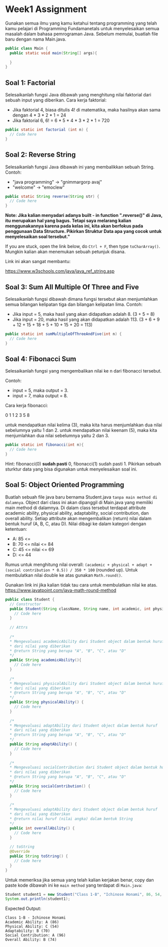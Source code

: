 # Week1 Assignment
Gunakan semua ilmu yang kamu ketahui tentang programming yang telah kamu pelajari di Programming Fundamanetals untuk menyelesaikan semua masalah dalam bahasa pemrograman Java.
Sebelum memulai, buatlah file baru dengan nama Main.java.

```java
public class Main {
  public static void main(String[] args){
    
  }
}
```

## Soal 1: Factorial
Selesaikanlah fungsi Java dibawah yang menghitung nilai faktorial dari sebuah input yang diberikan. Cara kerja faktorial:
- Jika faktorial 4, biasa ditulis 4! di matematika, maka hasilnya akan sama dengan 4 * 3 * 2 * 1 = 24
- Jika faktorial 6, 6! = 6 * 5 * 4 * 3 * 2 * 1 = 720

```java
public static int factorial (int n) {
  // Code here
}
```

## Soal 2: Reverse String
Selesaikanlah fungsi Java dibawah ini yang membalikkan sebuah String. Contoh:
- "java programming" -> "gnimmargorp avaj"
- "welcome" -> "emoclew"

```java
public static String reverse(String str) {
  // Code here
}
```

<strong>Note: Jika kalian menyadari adanya built - in function ".reverse()" di Java, itu merupakan hal yang bagus. Tetapi saya melarang kalian menggunakannya karena pada kelas
ini, kita akan berfokus pada penggunaan Data Structure. Pikirkan Struktur Data apa yang cocok untuk menyelesaikan soal tersebut."</strong>

If you are stuck, open the link below, do `Ctrl + F`, then type `toCharArray()`. Mungkin kalian akan menemukan sebuah petunjuk disana. 

Link ini akan sangat membantu:

https://www.w3schools.com/java/java_ref_string.asp

## Soal 3: Sum All Multiple Of Three and Five
Selesaikanlah fungsi dibawah dimana fungsi tersebut akan menjumlahkan semua bilangan kelipatan tiga dan bilangan kelipatan lima. Contoh:
- Jika input = 5, maka hasil yang akan didapatkan adalah 8. (3 + 5 = 8)
- Jika input = 20, maka hasil yang akan didapatkan adalah 113. (3 + 6 + 9 + 12 + 15 + 18 + 5 + 10 + 15 + 20 = 113)

```java
public static int sumMultipleOfThreeAndFive(int n) {
  // Code here
}
```

## Soal 4: Fibonacci Sum
Selesaikanlah fungsi yang mengembalikan nilai ke n dari fibonacci tersebut.

Contoh:
- input = 5, maka output = 3.
- input = 7, maka output = 8.

Cara kerja fibonacci:

0 1 1 2 3 5 8

untuk mendapatkan nilai kelima (3), maka kita harus menjumlahkan dua nilai sebelumnya yaitu 1 dan 2. untuk mendapatkan nilai keenam (5), maka kita menjumlahkan  dua nilai
sebelumnya yaitu 2 dan 3.

```java
public static int fibonacci(int n){
  // Code here
}
```
Hint: fibonacci(0) <strong>sudah pasti</strong> 0, fibonacci(1) sudah pasti 1. Pikirkan sebuah sturktur data yang bisa digunakan untuk menyelesaikan soal ini.

## Soal 5: Object Oriented Programming
Buatlah sebuah file java baru bernama Student.java `tanpa main method di dalamnya`. Object dari class ini akan dipanggil di Main.java yang memiliki main method di dalamnya. 
Di dalam class tersebut terdapat attribute academic ability, physical ability, adaptability, social contribution, dan overall ability.
Setiap attribute akan mengembalikan (return) nilai dalam bentuk huruf (A, B, C, atau D). Nilai dibagi ke dalam kategori dengan ketentuan:
- A: 85 <=
- B: 70 <= nilai <= 84
- C: 45 <= nilai <= 69
- D: <= 44

Rumus untuk menghitung nilai overall: `(academic + physical + adapt + (social contribution * 0.5)) / 350 * 100` (rounded up). Untuk membulatkan nilai double ke atas gunakan
`Math.round()`.

Gunakan link ini jika kalian tidak tau cara untuk membulatkan nilai ke atas. https://www.javatpoint.com/java-math-round-method

```java
public class Student {
  // Constructor
  public Student(String className, String name, int academic, int physical, int adapt, int socialContribution) {
    // Code here
  }
  
  // Attrs
  
  /*
  * Mengevaluasi academicAbility dari Student object dalam bentuk huruf
  * dari nilai yang diberikan
  * @return String yang berupa "A", "B", "C", atau "D"
  */
  public String academicAbility(){
    // Code here
  }
  
  /*
  * Mengevaluasi physicalAbility dari Student object dalam bentuk huruf
  * dari nilai yang diberikan
  * @return String yang berupa "A", "B", "C", atau "D"
  */
  public String physicalAbility() {
    // Code here
  }
  
  /*
  * Mengevaluasi adaptAbility dari Student object dalam bentuk huruf
  * dari nilai yang diberikan
  * @return String yang berupa "A", "B", "C", atau "D"
  */
  public String adaptAbility() {
    // Code here
  }
  
  /*
  * Mengevaluasi socialContribution dari Student object dalam bentuk huruf
  * dari nilai yang diberikan
  * @return String yang berupa "A", "B", "C", atau "D"
  */
  public String socialContribution() {
    // Code here
  }
  
  /*
  * Mengevaluasi adaptAbility dari Student object dalam bentuk huruf
  * dari nilai yang diberikan
  * @return nilai huruf (nilai angka) dalam bentuk String
  */
  public int overallAbility() {
    // Code here
  }
  
  // toString
  @Override
  public String toString() {
    // Code here
  }
}
```

Untuk memeriksa jika semua yang telah kalian kerjakan benar, copy dan paste kode dibawah ini ke `main method` yang terdapat di `Main.java`:

```java
Student student1 = new Student("Class 1-B", "Ichinose Honami", 86, 54, 70, 96);
System.out.println(student1);
```

Expected Output:

```
Class 1-B - Ichinose Honami
Academic Ability: A (86)
Physical Ability: C (54)
Adaptability: B (70)
Social Contribution: A (96)
Overall Ability: B (74)
```
